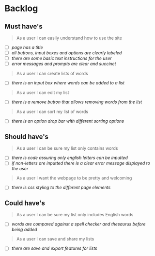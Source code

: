 # Backlog

## Must have's

> As a user I can easily understand how to use the site

- [ ] _page has a title_
- [ ] _all buttons, input boxes and options are clearly labeled_
- [ ] _there are some basic text instructions for the user_
- [ ] _error messages and prompts are clear and succinct_

> As a user I can create lists of words

- [ ] _there is an input box where words can be added to a list_

> As a user I can edit my list

- [ ] _there is a remove button that allows removing words from the list_

> As a user I can sort my list of words

- [ ] _there is an option drop bar with different sorting options_

## Should have's

> As a user I can be sure my list only contains words

- [ ] _there is code assuring only english letters can be inputted_
- [ ] _if non-letters are inputted there is a clear error message displayed to the user_

> As a user I want the webpage to be pretty and welcoming

- [ ] _there is css styling to the different page elements_

## Could have's

> As a user I can be sure my list only includes English words

- [ ] _words are compared against a spell checker and thesaurus before being added_

> As a user I can save and share my lists

- [ ] _there are save and export features for lists_
